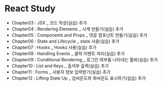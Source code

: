 # React Study

- Chapter03 : JSX \_ 코드 작성(실습) 추가
- Chapter04 : Rendering Elements \_ 시계 만들기(실습) 추가
- Chapter05 : Components and Props \_ 댓글 컴포넌트 만들기(실습) 추가
- Chapter06 : State and Lifecycle \_ state 사용(실습) 추가
- Chapter07 : Hooks \_ Hooks 사용(실습) 추가
- Chapter08 : Handling Events \_ 클릭 이벤트 처리(실습) 추가
- Chapter09 : Conditional Rendering \_ 로그인 여부를 나타내는 툴바(실습) 추가
- Chapter10 : List and Keys \_ 출석부 출력(실습) 추가
- Chapter11 : Forms \_ 사용자 정보 입력받기(실습) 추가
- Chapter12 : Lifting State Up \_ 섭씨온도와 화씨온도 표시하기(실습) 추가
